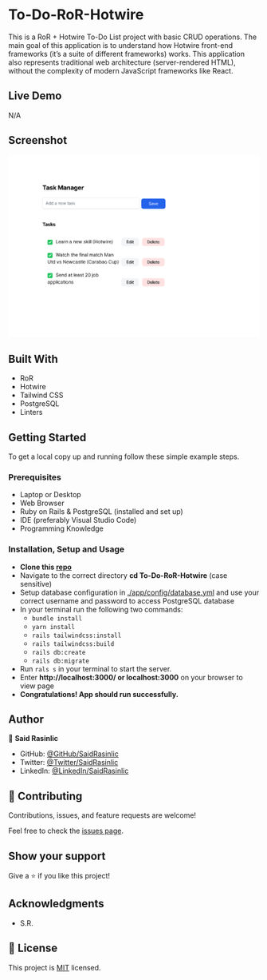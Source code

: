 # To-Do-RoR-Hotwire
This is a RoR + Hotwire To-Do List project with basic CRUD operations. The main goal of this application is to understand how Hotwire front-end frameworks (it’s a suite of different frameworks) works. This application also represents traditional web architecture (server-rendered HTML), without the complexity of modern JavaScript frameworks like React.


## Live Demo

N/A


## Screenshot
<p align="center"><img src="./app/assets/images/Project-Snapshot.png" alt="Project Snapshot" />


## Built With

- RoR
- Hotwire
- Tailwind CSS
- PostgreSQL
- Linters

## Getting Started

To get a local copy up and running follow these simple example steps.


### Prerequisites

- Laptop or Desktop
- Web Browser
- Ruby on Rails & PostgreSQL (installed and set up)
- IDE (preferably Visual Studio Code)
- Programming Knowledge

### Installation, Setup and Usage

- **Clone this [repo](https://github.com/SaidRasinlic/To-Do-RoR-Hotwire)**
- Navigate to the correct directory **cd To-Do-RoR-Hotwire** (case sensitive)
- Setup database configuration in [./app/config/database.yml](./app/config/database.yml) and use your correct username and password to access PostgreSQL database
- In your terminal run the following two commands:
  - `bundle install`
  - `yarn install`
  - `rails tailwindcss:install`
  - `rails tailwindcss:build`
  - `rails db:create`
  - `rails db:migrate`
- Run `rals s` in your terminal to start the server.
- Enter **http://localhost:3000/ or localhost:3000** on your browser to view page
- **Congratulations! App should run successfully.**

## Author

👤 **Said Rasinlic**

- GitHub: [@GitHub/SaidRasinlic](https://github.com/SaidRasinlic)
- Twitter: [@Twitter/SaidRasinlic](https://twitter.com/SaidRasinlic)
- LinkedIn: [@LinkedIn/SaidRasinlic](https://www.linkedin.com/in/SaidRasinlic)


## 🤝 Contributing

Contributions, issues, and feature requests are welcome!

Feel free to check the [issues page](../../issues/).

## Show your support

Give a ⭐️ if you like this project!

## Acknowledgments

- S.R.

## 📝 License

This project is [MIT](LICENSE) licensed.
